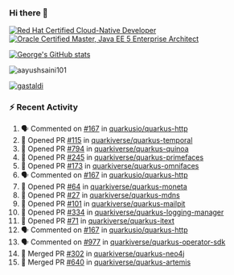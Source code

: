 ### Hi there 👋

<!--START_SECTION:badges-->
[![Red Hat Certified Cloud-Native Developer](https://images.credly.com/size/110x110/images/12ef4e4e-3d8d-4caf-9ab1-858c5bcb9619/image.png)](http://www.credly.com/badges/b6402e31-0894-48e6-b488-e2e551dcc809 "Red Hat Certified Cloud-Native Developer")
[![Oracle Certified Master, Java EE 5 Enterprise Architect](https://images.credly.com/size/110x110/images/1fa3549c-674c-4779-b3d6-d7d64eac2c23/Oracle-Certification-badge_OC-Master.png)](http://www.credly.com/badges/2565574e-b81d-410e-ab7d-24666ddcbe00 "Oracle Certified Master, Java EE 5 Enterprise Architect")
<!--END_SECTION:badges-->

[![George's GitHub stats](https://github-readme-stats.vercel.app/api?username=gastaldi&show=reviews,prs_merged&hide=contribs,prs&theme=transparent&show_icons=true)](https://github.com/anuraghazra/github-readme-stats)

<p align="left"> <img src="https://komarev.com/ghpvc/?username=gastaldi&label=Profile%20views&color=0e75b6&style=for-the-badge" alt="aayushsaini101" /> </p>

<p align="left"> <a href="https://github.com/ryo-ma/github-profile-trophy"><img src="https://github-profile-trophy.vercel.app/?username=gastaldi" alt="gastaldi" /></a> </p>

### :zap: Recent Activity

<!--START_SECTION:activity-->
1. 🗣 Commented on [#167](https://github.com/quarkusio/quarkus-http/pull/167#issuecomment-2417194132) in [quarkusio/quarkus-http](https://github.com/quarkusio/quarkus-http)
2. 💪 Opened PR [#115](https://github.com/quarkiverse/quarkus-temporal/pull/115) in [quarkiverse/quarkus-temporal](https://github.com/quarkiverse/quarkus-temporal)
3. 💪 Opened PR [#794](https://github.com/quarkiverse/quarkus-quinoa/pull/794) in [quarkiverse/quarkus-quinoa](https://github.com/quarkiverse/quarkus-quinoa)
4. 💪 Opened PR [#245](https://github.com/quarkiverse/quarkus-primefaces/pull/245) in [quarkiverse/quarkus-primefaces](https://github.com/quarkiverse/quarkus-primefaces)
5. 💪 Opened PR [#173](https://github.com/quarkiverse/quarkus-omnifaces/pull/173) in [quarkiverse/quarkus-omnifaces](https://github.com/quarkiverse/quarkus-omnifaces)
6. 🗣 Commented on [#167](https://github.com/quarkusio/quarkus-http/pull/167#issuecomment-2417171185) in [quarkusio/quarkus-http](https://github.com/quarkusio/quarkus-http)
7. 💪 Opened PR [#64](https://github.com/quarkiverse/quarkus-moneta/pull/64) in [quarkiverse/quarkus-moneta](https://github.com/quarkiverse/quarkus-moneta)
8. 💪 Opened PR [#27](https://github.com/quarkiverse/quarkus-mdns/pull/27) in [quarkiverse/quarkus-mdns](https://github.com/quarkiverse/quarkus-mdns)
9. 💪 Opened PR [#101](https://github.com/quarkiverse/quarkus-mailpit/pull/101) in [quarkiverse/quarkus-mailpit](https://github.com/quarkiverse/quarkus-mailpit)
10. 💪 Opened PR [#334](https://github.com/quarkiverse/quarkus-logging-manager/pull/334) in [quarkiverse/quarkus-logging-manager](https://github.com/quarkiverse/quarkus-logging-manager)
11. 💪 Opened PR [#71](https://github.com/quarkiverse/quarkus-itext/pull/71) in [quarkiverse/quarkus-itext](https://github.com/quarkiverse/quarkus-itext)
12. 🗣 Commented on [#167](https://github.com/quarkusio/quarkus-http/pull/167#issuecomment-2417144909) in [quarkusio/quarkus-http](https://github.com/quarkusio/quarkus-http)
13. 🗣 Commented on [#977](https://github.com/quarkiverse/quarkus-operator-sdk/pull/977#issuecomment-2417136913) in [quarkiverse/quarkus-operator-sdk](https://github.com/quarkiverse/quarkus-operator-sdk)
14. 🎉 Merged PR [#302](https://github.com/quarkiverse/quarkus-neo4j/pull/302) in [quarkiverse/quarkus-neo4j](https://github.com/quarkiverse/quarkus-neo4j)
15. 🎉 Merged PR [#640](https://github.com/quarkiverse/quarkus-artemis/pull/640) in [quarkiverse/quarkus-artemis](https://github.com/quarkiverse/quarkus-artemis)
<!--END_SECTION:activity-->

